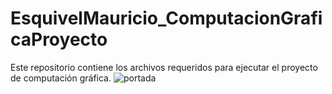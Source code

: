 # EsquivelMauricio_ComputacionGraficaProyecto
Este repositorio contiene los archivos requeridos para ejecutar el proyecto de computación gráfica.
![portada](https://user-images.githubusercontent.com/42444447/127600598-a442a0d1-9967-42c4-801e-fc80ab6c538f.jpg)
